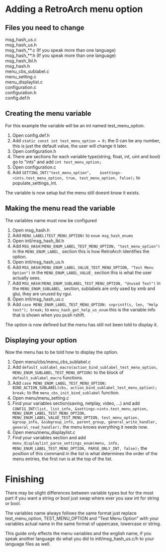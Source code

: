 ﻿# Adding a RetroArch menu option

## Files you need to change

msg_hash_us.c  
msg_hash_us.h  
msg_hash_\*\*.c (If you speak more than one language)  
msg_hash_\*\*.h (If you speak more than one language)  
msg_hash_lbl.h  
msg_hash.h  
menu_cbs_sublabel.c  
menu_setting.c  
menu_displaylist.c  
configuration.c  
configuration.h  
config.def.h

## Creating the menu variable

For this example the variable will be an int named test_menu_option.

 1. Open config.def.h
 2. Add `static const int test_menu_option = 0;` the 0 can be any number, this is just the default value, the user will change it later.
 3. Open configuration.h
 4. There are sections for each variable type(string, float, int, uint and bool) go to "ints" and add `int test_menu_option;`
 5. Open configuration.c
 6. Add `SETTING_INT("test_menu_option",    &settings->ints.test_menu_option, true, test_menu_option, false);` to populate_settings_int.

The variable is now setup but the menu still doesnt know it exists.

## Making the menu read the variable

The variables name must now be configured

 1. Open msg_hash.h
 2. Add `MENU_LABEL(TEST_MENU_OPTION)` to `enum msg_hash_enums`
 3. Open intl/msg_hash_lbl.h
 4. Add `MSG_HASH(MENU_ENUM_LABEL_TEST_MENU_OPTION, "test_menu_option")` in the `MENU_ENUM_LABEL_` section this is how RetroArch identifies the option.
 5. Open intl/msg_hash_us.h
 6. Add `MSG_HASH(MENU_ENUM_LABEL_VALUE_TEST_MENU_OPTION, "Test Menu Option")`  in the `MENU_ENUM_LABEL_VALUE_` section this is what the user actually sees.
 7. Add `MSG_HASH(MENU_ENUM_SUBLABEL_TEST_MENU_OPTION, "Unused Text")` in the `MENU_ENUM_SUBLABEL_` section, sublabels are only used by xmb and glui, they are unused by rgui.
 8. Open intl/msg_hash_us.c
 9. Add `case MENU_ENUM_LABEL_TEST_MENU_OPTION: snprintf(s, len, "Help text"); break;` to `menu_hash_get_help_us_enum` this is the variable info that is shown when you push rshift.

The option is now defined but the menu has still not been told to display it.

## Displaying your option 

Now the menu has to be told how to display the option.

 1. Open menu/cbs/menu_cbs_sublabel.c
 2. Add `default_sublabel_macro(action_bind_sublabel_test_menu_option, MENU_ENUM_SUBLABEL_TEST_MENU_OPTION)` to the block of `default_sublabel_macro` functions.
 3. Add `case MENU_ENUM_LABEL_TEST_MENU_OPTION: BIND_ACTION_SUBLABEL(cbs, action_bind_sublabel_test_menu_option); break;` to the `menu_cbs_init_bind_sublabel` function.
 4. Open menu/menu_setting.c
 5. Find your variables section(saving, netplay, video, ...) and add `CONFIG_INT(list, list_info, &settings->ints.test_menu_option, MENU_ENUM_LABEL_TEST_MENU_OPTION, MENU_ENUM_LABEL_VALUE_TEST_MENU_OPTION, test_menu_option, &group_info, &subgroup_info, parent_group, general_write_handler, general_read_handler);` the menu knows everything it needs now.
 6. Open menu/menu_displaylist.c
 7. Find your variables section and add `menu_displaylist_parse_settings_enum(menu, info, MENU_ENUM_LABEL_TEST_MENU_OPTION, PARSE_ONLY_INT, false);` the position of this command in the list is what determines the order of the menu entries, the first run is at the top of the list.

# Finishing

There may be slight differences between variable types but for the most part if you want a string or bool just swap where ever you saw int for string or bool.

The variables name always follows the same format just replace test_menu_option, TEST_MENU_OPTION and "Test Menu Option" with your variables actual name in the same format of uppercase, lowercase or string.

This guide only effects the menu variables and the english name, if you speak another language do what you did to intl/msg_hash_us.c/h to your language files as well.
